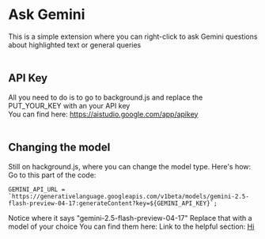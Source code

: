 # Ask Gemini

This is a simple extension where you can right-click to ask Gemini questions about highlighted text or general queries
<br>
<br>
## API Key
All you need to do is to go to background.js and replace the PUT_YOUR_KEY with an your API key
<br>
You can find here: https://aistudio.google.com/app/apikey
<br>
<br>
## Changing the model
Still on hackground.js, where you can change the model type. Here's how:
Go to this part of the code:
```
GEMINI_API_URL = `https://generativelanguage.googleapis.com/v1beta/models/gemini-2.5-flash-preview-04-17:generateContent?key=${GEMINI_API_KEY}`;
```
Notice where it says "gemini-2.5-flash-preview-04-17"
Replace that with a model of your choice
You can find them here: Link to the helpful section: [Hi](https://ai.google.dev/gemini-api/docs/models)
